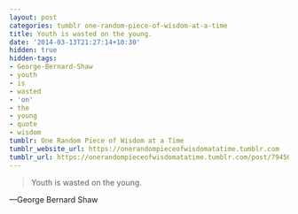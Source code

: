 ```yaml
---
layout: post
categories: tumblr one-random-piece-of-wisdom-at-a-time
title: Youth is wasted on the young.
date: '2014-03-13T21:27:14+10:30'
hidden: true
hidden-tags:
- George-Bernard-Shaw
- youth
- is
- wasted
- 'on'
- the
- young
- quote
- wisdom
tumblr: One Random Piece of Wisdom at a Time
tumblr_website_url: https://onerandompieceofwisdomatatime.tumblr.com
tumblr_url: https://onerandompieceofwisdomatatime.tumblr.com/post/79450136404/youth-is-wasted-on-the-young
---
```

> Youth is wasted on the young.

—George Bernard Shaw
